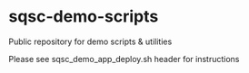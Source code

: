 # sqsc-demo-scripts
Public repository for demo scripts &amp; utilities

Please see sqsc_demo_app_deploy.sh header for instructions
